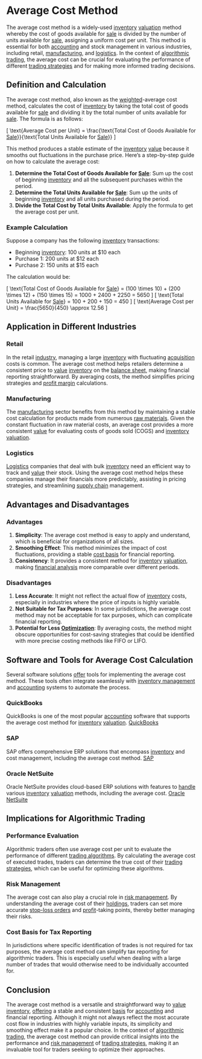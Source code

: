 # Average Cost Method

The average cost method is a widely-used [inventory](../i/inventory.md) [valuation](../v/valuation.md) method whereby the cost of goods available for [sale](../s/sale.md) is divided by the number of units available for [sale](../s/sale.md), assigning a uniform cost per unit. This method is essential for both [accounting](../a/accounting.md) and stock management in various industries, including retail, [manufacturing](../m/manufacturing.md), and [logistics](../l/logistics.md). In the context of [algorithmic trading](../a/accountability.md), the average cost can be crucial for evaluating the performance of different [trading strategies](../t/trading_strategies.md) and for making more informed trading decisions.

## Definition and Calculation

The average cost method, also known as the [weighted](../w/weighted.md)-average cost method, calculates the cost of [inventory](../i/inventory.md) by taking the total cost of goods available for [sale](../s/sale.md) and dividing it by the total number of units available for [sale](../s/sale.md). The formula is as follows:

\[ \text{Average Cost per Unit} = \frac{\text{Total Cost of Goods Available for [Sale](../s/sale.md)}}{\text{Total Units Available for [Sale](../s/sale.md)}} \]

This method produces a stable estimate of the [inventory](../i/inventory.md) [value](../v/value.md) because it smooths out fluctuations in the purchase price. Here’s a step-by-step guide on how to calculate the average cost:

1. **Determine the Total Cost of Goods Available for [Sale](../s/sale.md)**: Sum up the cost of beginning [inventory](../i/inventory.md) and all the subsequent purchases within the period.
2. **Determine the Total Units Available for [Sale](../s/sale.md)**: Sum up the units of beginning [inventory](../i/inventory.md) and all units purchased during the period.
3. **Divide the Total Cost by Total Units Available**: Apply the formula to get the average cost per unit.

### Example Calculation

Suppose a company has the following [inventory](../i/inventory.md) transactions:

- Beginning [inventory](../i/inventory.md): 100 units at $10 each
- Purchase 1: 200 units at $12 each
- Purchase 2: 150 units at $15 each

The calculation would be:

\[ \text{Total Cost of Goods Available for [Sale](../s/sale.md)} = (100 \times 10) + (200 \times 12) + (150 \times 15) = 1000 + 2400 + 2250 = 5650 \]
\[ \text{Total Units Available for [Sale](../s/sale.md)} = 100 + 200 + 150 = 450 \]
\[ \text{Average Cost per Unit} = \frac{5650}{450} \approx 12.56 \]

## Application in Different Industries

### Retail

In the retail [industry](../i/industry.md), managing a large [inventory](../i/inventory.md) with fluctuating [acquisition](../a/acquisition.md) costs is common. The average cost method helps retailers determine a consistent price to [value](../v/value.md) [inventory](../i/inventory.md) on the [balance sheet](../b/balance_sheet.md), making financial reporting straightforward. By averaging costs, the method simplifies pricing strategies and [profit margin](../p/profit_margin.md) calculations.

### Manufacturing

The [manufacturing](../m/manufacturing.md) sector benefits from this method by maintaining a stable cost calculation for products made from numerous [raw materials](../r/raw_materials.md). Given the constant fluctuation in raw material costs, an average cost provides a more consistent [value](../v/value.md) for evaluating costs of goods sold (COGS) and [inventory](../i/inventory.md) [valuation](../v/valuation.md).

### Logistics

[Logistics](../l/logistics.md) companies that deal with bulk [inventory](../i/inventory.md) need an efficient way to track and [value](../v/value.md) their stock. Using the average cost method helps these companies manage their financials more predictably, assisting in pricing strategies, and streamlining [supply chain](../s/supply_chain.md) management.

## Advantages and Disadvantages

### Advantages

1. **Simplicity**: The average cost method is easy to apply and understand, which is beneficial for organizations of all sizes.
2. **Smoothing Effect**: This method minimizes the impact of cost fluctuations, providing a stable [cost basis](../c/cost_basis.md) for financial reporting.
3. **Consistency**: It provides a consistent method for [inventory](../i/inventory.md) [valuation](../v/valuation.md), making [financial analysis](../f/financial_analysis.md) more comparable over different periods.

### Disadvantages

1. **Less Accurate**: It might not reflect the actual flow of [inventory](../i/inventory.md) costs, especially in industries where the price of inputs is highly variable.
2. **Not Suitable for Tax Purposes**: In some jurisdictions, the average cost method may not be acceptable for tax purposes, which can complicate financial reporting.
3. **Potential for Less [Optimization](../o/optimization.md)**: By averaging costs, the method might obscure opportunities for cost-saving strategies that could be identified with more precise costing methods like FIFO or LIFO.

## Software and Tools for Average Cost Calculation

Several software solutions [offer](../o/offer.md) tools for implementing the average cost method. These tools often integrate seamlessly with [inventory management](../i/inventory_management.md) and [accounting](../a/accounting.md) systems to automate the process.

### QuickBooks

QuickBooks is one of the most popular [accounting](../a/accounting.md) software that supports the average cost method for [inventory](../i/inventory.md) [valuation](../v/valuation.md).
[QuickBooks](https://quickbooks.intuit.com/)

### SAP

SAP offers comprehensive ERP solutions that encompass [inventory](../i/inventory.md) and cost management, including the average cost method.
[SAP](https://www.sap.com/)

### Oracle NetSuite

Oracle NetSuite provides cloud-based ERP solutions with features to [handle](../h/handle.md) various [inventory](../i/inventory.md) [valuation](../v/valuation.md) methods, including the average cost.
[Oracle NetSuite](https://www.netsuite.com/)

## Implications for Algorithmic Trading

### Performance Evaluation

Algorithmic traders often use average cost per unit to evaluate the performance of different [trading algorithms](../t/trading_algorithms.md). By calculating the average cost of executed trades, traders can determine the true cost of their [trading strategies](../t/trading_strategies.md), which can be useful for optimizing these algorithms.

### Risk Management

The average cost can also play a crucial role in [risk management](../r/risk_management.md). By understanding the average cost of their [holdings](../h/holdings.md), traders can set more accurate [stop-loss orders](../s/stop-loss_orders.md) and [profit](../p/profit.md)-taking points, thereby better managing their risks.

### Cost Basis for Tax Reporting

In jurisdictions where specific identification of trades is not required for tax purposes, the average cost method can simplify tax reporting for algorithmic traders. This is especially useful when dealing with a large number of trades that would otherwise need to be individually accounted for.

## Conclusion

The average cost method is a versatile and straightforward way to [value](../v/value.md) [inventory](../i/inventory.md), [offering](../o/offering.md) a stable and consistent [basis](../b/basis.md) for [accounting](../a/accounting.md) and financial reporting. Although it might not always reflect the most accurate cost flow in industries with highly variable inputs, its simplicity and smoothing effect make it a popular choice. In the context of [algorithmic trading](../a/accountability.md), the average cost method can provide critical insights into the performance and [risk management](../r/risk_management.md) of [trading strategies](../t/trading_strategies.md), making it an invaluable tool for traders seeking to optimize their approaches.